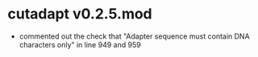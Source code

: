 # cutadapt v0.2.5.mod

- commented out the check that "Adapter sequence must contain DNA characters only" in line 949 and 959
